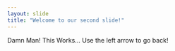 ```yaml
---
layout: slide
title: "Welcome to our second slide!"
---
```

Damn Man! This Works...
Use the left arrow to go back!
